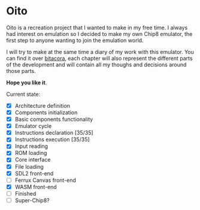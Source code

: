 # Oito
Oito is a recreation project that I wanted to make in my free time.
I always had interest on emulation so I decided to make my own Chip8 emulator, 
the first step to anyone wanting to join the emulation world.

I will try to make at the same time a diary of my work with this emulator.
You can find it over [bitacora](/bitacora), each chapter will also represent the different parts of the development and will contain all my thoughs and decisions around those parts.

**Hope you like it**.

Current state:
- [x] Architecture definition
- [x] Components initialization
- [x] Basic components functionality
- [x] Emulator cycle
- [x] Instructions declaration [35/35]
- [x] Instructions execution [35/35]
- [x] Input reading
- [x] ROM loading 
- [x] Core interface
- [x] File loading
- [x] SDL2 front-end
- [ ] Ferrux Canvas front-end
- [x] WASM front-end
- [ ] Finished
- [ ] Super-Chip8?